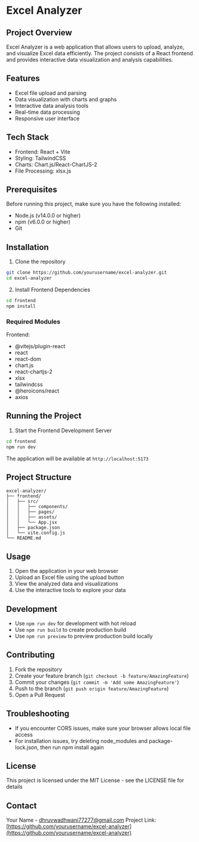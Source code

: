 # Excel Analyzer

## Project Overview
Excel Analyzer is a web application that allows users to upload, analyze, and visualize Excel data efficiently. The project consists of a React frontend and provides interactive data visualization and analysis capabilities.

## Features
- Excel file upload and parsing
- Data visualization with charts and graphs
- Interactive data analysis tools
- Real-time data processing
- Responsive user interface

## Tech Stack
- Frontend: React + Vite
- Styling: TailwindCSS
- Charts: Chart.js/React-ChartJS-2
- File Processing: xlsx.js

## Prerequisites
Before running this project, make sure you have the following installed:
- Node.js (v14.0.0 or higher)
- npm (v6.0.0 or higher)
- Git

## Installation

1. Clone the repository
```bash
git clone https://github.com/yourusername/excel-analyzer.git
cd excel-analyzer
```

2. Install Frontend Dependencies
```bash
cd frontend
npm install
```

### Required Modules
Frontend:
- @vitejs/plugin-react
- react
- react-dom
- chart.js
- react-chartjs-2
- xlsx
- tailwindcss
- @heroicons/react
- axios

## Running the Project

1. Start the Frontend Development Server
```bash
cd frontend
npm run dev
```
The application will be available at `http://localhost:5173`

## Project Structure
```
excel-analyzer/
├── frontend/
│   ├── src/
│   │   ├── components/
│   │   ├── pages/
│   │   ├── assets/
│   │   └── App.jsx
│   ├── package.json
│   └── vite.config.js
└── README.md
```

## Usage
1. Open the application in your web browser
2. Upload an Excel file using the upload button
3. View the analyzed data and visualizations
4. Use the interactive tools to explore your data

## Development
- Use `npm run dev` for development with hot reload
- Use `npm run build` to create production build
- Use `npm run preview` to preview production build locally

## Contributing
1. Fork the repository
2. Create your feature branch (`git checkout -b feature/AmazingFeature`)
3. Commit your changes (`git commit -m 'Add some AmazingFeature'`)
4. Push to the branch (`git push origin feature/AmazingFeature`)
5. Open a Pull Request

## Troubleshooting
- If you encounter CORS issues, make sure your browser allows local file access
- For installation issues, try deleting node_modules and package-lock.json, then run npm install again

## License
This project is licensed under the MIT License - see the LICENSE file for details

## Contact
Your Name - dhruvwadhwani77277@gmail.com
Project Link: [https://github.com/yourusername/excel-analyzer](https://github.com/yourusername/excel-analyzer)
